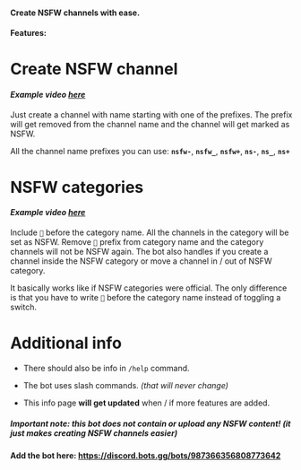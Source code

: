 <!-- Bot that makes managing channels easier. Features: quickly create NSFW channels, NSFW categories. -->

<!-- https://discord.bots.gg/bots/987366356808773642 -->
#### Create **NSFW** **channels** **with ease**.
#### Features:


# Create NSFW channel

<h4><em><strong>Example video <a href="https://mp3martin.github.io/misc_gh_pages/video-example?id=KaXHbdBVElw" target="_blank">here</a></strong></em></h4>

Just create a channel with name starting with one of the prefixes. The prefix will get removed from the channel name and the channel will get marked as NSFW.

All the channel name prefixes you can use: **`nsfw-`**, **`nsfw_`**, **`nsfw+`**, **`ns-`**, **`ns_`**, **`ns+`**


# NSFW categories

<h4><em><strong>Example video <a href="https://mp3martin.github.io/misc_gh_pages/video-example?id=8VY7uceGmLI" target="_blank">here</a></strong></em></h4>

Include `🔞` before the category name. All the channels in the category will be set as NSFW. Remove `🔞` prefix from category name and the category channels will not be NSFW again. The bot also handles if you create a channel inside the NSFW category or move a channel in / out of NSFW category.

It basically works like if NSFW categories were official. The only difference is that you have to write `🔞` before the category name instead of toggling a switch.


# Additional info

* There should also be info in `/help` command.

* The bot uses slash commands. *(that will never change)*

* This info page **will get updated** when / if more features are added.

##### **Important note: this bot does not contain or upload any NSFW content!** *(it just makes creating NSFW channels easier)*


#### Add the bot here: https://discord.bots.gg/bots/987366356808773642
